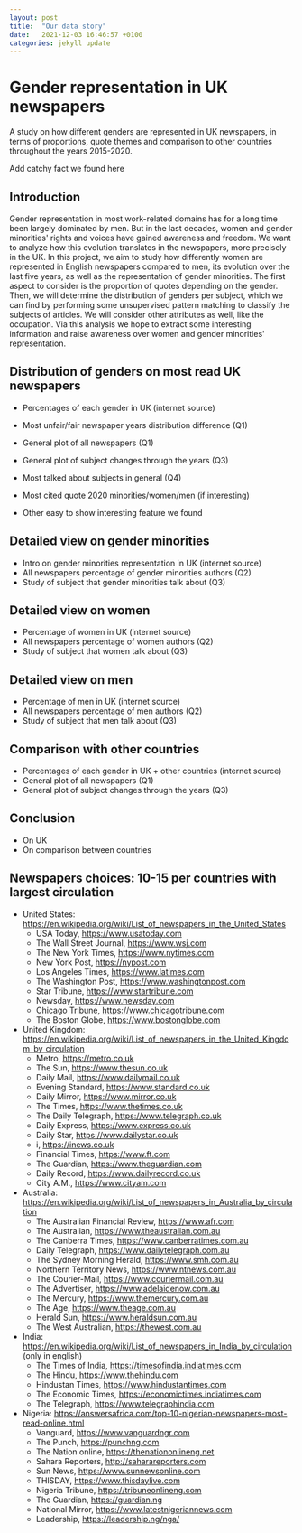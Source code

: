 ```yaml
---
layout: post
title:  "Our data story"
date:   2021-12-03 16:46:57 +0100
categories: jekyll update
---
```


# Gender representation in UK newspapers
A study on how different genders are represented in UK newspapers, in terms of proportions, quote themes and comparison to other countries throughout the years 2015-2020.

Add catchy fact we found here

## Introduction
Gender representation in most work-related domains has for a long time been largely dominated by men. But in the last decades, women and gender minorities' rights and voices have gained awareness and freedom. We want to analyze how this evolution translates in the newspapers, more precisely in the UK. In this project, we aim to study how differently women are represented in English newspapers compared to men, its evolution over the last five years, as well as the representation of gender minorities. The first aspect to consider is the proportion of quotes depending on the gender. Then, we will determine the distribution of genders per subject, which we can find by performing some unsupervised pattern matching to classify the subjects of articles. We will consider other attributes as well, like the occupation. Via this analysis we hope to extract some interesting information and raise awareness over women and gender minorities' representation.

## Distribution of genders on most read UK newspapers
- Percentages of each gender in UK (internet source)
- Most unfair/fair newspaper years distribution difference (Q1)
- General plot of all newspapers (Q1)
- General plot of subject changes through the years (Q3)
- Most talked about subjects in general (Q4)

- Most cited quote 2020 minorities/women/men (if interesting)
- Other easy to show interesting feature we found

## Detailed view on gender minorities
- Intro on gender minorities representation in UK (internet source)
- All newspapers percentage of gender minorities authors (Q2)
- Study of subject that gender minorities talk about (Q3)

## Detailed view on women
- Percentage of women in UK (internet source)
- All newspapers percentage of women authors (Q2)
- Study of subject that women talk about (Q3)

## Detailed view on men
- Percentage of men in UK (internet source)
- All newspapers percentage of men authors (Q2)
- Study of subject that men talk about (Q3)

## Comparison with other countries
- Percentages of each gender in UK + other countries (internet source)
- General plot of all newspapers (Q1)
- General plot of subject changes through the years (Q3)

## Conclusion
- On UK
- On comparison between countries

## Newspapers choices: 10-15 per countries with largest circulation
- United States: https://en.wikipedia.org/wiki/List_of_newspapers_in_the_United_States
     - USA Today, https://www.usatoday.com
     - The Wall Street Journal, https://www.wsj.com
     - The New York Times, https://www.nytimes.com
     - New York Post, https://nypost.com
     - Los Angeles Times, https://www.latimes.com
     - The Washington Post, https://www.washingtonpost.com
     - Star Tribune, https://www.startribune.com
     - Newsday, https://www.newsday.com
     - Chicago Tribune, https://www.chicagotribune.com
     - The Boston Globe, https://www.bostonglobe.com
- United Kingdom: https://en.wikipedia.org/wiki/List_of_newspapers_in_the_United_Kingdom_by_circulation
     - Metro, https://metro.co.uk
     - The Sun, https://www.thesun.co.uk
     - Daily Mail, https://www.dailymail.co.uk
     - Evening Standard, https://www.standard.co.uk
     - Daily Mirror, https://www.mirror.co.uk
     - The Times, https://www.thetimes.co.uk
     - The Daily Telegraph, https://www.telegraph.co.uk
     - Daily Express, https://www.express.co.uk
     - Daily Star, https://www.dailystar.co.uk
     - i, https://inews.co.uk
     - Financial Times, https://www.ft.com
     - The Guardian, https://www.theguardian.com
     - Daily Record, https://www.dailyrecord.co.uk
     - City A.M., https://www.cityam.com
- Australia: https://en.wikipedia.org/wiki/List_of_newspapers_in_Australia_by_circulation
     - The Australian Financial Review, https://www.afr.com
     - The Australian, https://www.theaustralian.com.au
     - The Canberra Times, https://www.canberratimes.com.au
     - Daily Telegraph, https://www.dailytelegraph.com.au
     - The Sydney Morning Herald, https://www.smh.com.au
     - Northern Territory News, https://www.ntnews.com.au
     - The Courier-Mail, https://www.couriermail.com.au
     - The Advertiser, https://www.adelaidenow.com.au
     - The Mercury, https://www.themercury.com.au
     - The Age, https://www.theage.com.au
     - Herald Sun, https://www.heraldsun.com.au
     - The West Australian, https://thewest.com.au
- India: https://en.wikipedia.org/wiki/List_of_newspapers_in_India_by_circulation (only in english)
     - The Times of India, https://timesofindia.indiatimes.com
     - The Hindu, https://www.thehindu.com
     - Hindustan Times, https://www.hindustantimes.com
     - The Economic Times, https://economictimes.indiatimes.com
     - The Telegraph, https://www.telegraphindia.com
- Nigeria: https://answersafrica.com/top-10-nigerian-newspapers-most-read-online.html
     - Vanguard, https://www.vanguardngr.com
     - The Punch, https://punchng.com
     - The Nation online, https://thenationonlineng.net
     - Sahara Reporters, http://saharareporters.com
     - Sun News, https://www.sunnewsonline.com
     - THISDAY, https://www.thisdaylive.com
     - Nigeria Tribune, https://tribuneonlineng.com
     - The Guardian, https://guardian.ng
     - National Mirror, https://www.latestnigeriannews.com
     - Leadership, https://leadership.ng/nga/
